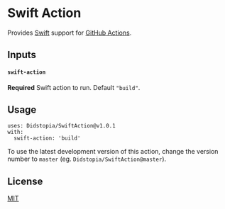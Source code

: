 # Swift Action

Provides [Swift](https://swift.org) support for [GitHub Actions](https://github.com/features/actions).

## Inputs

#### `swift-action`

**Required** Swift action to run. Default `"build"`.

## Usage

```
uses: Didstopia/SwiftAction@v1.0.1
with:
  swift-action: 'build'
```

To use the latest development version of this action, change the version number to `master` (eg. `Didstopia/SwiftAction@master`).

## License

[MIT](LICENSE)
